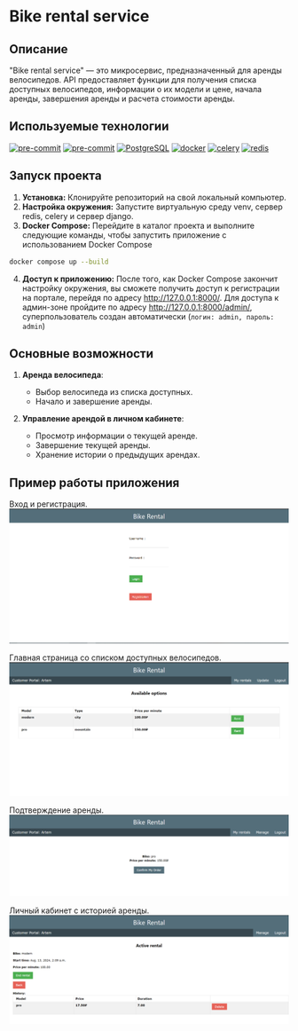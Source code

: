 # Bike rental service

## Описание

"Bike rental service" — это микросервис, предназначенный для аренды велосипедов.
 API предоставляет функции для получения списка доступных велосипедов,
информации о их модели и цене, начала аренды, завершения аренды и
расчета стоимости аренды.

## Используемые технологии

[![pre-commit](https://img.shields.io/badge/Python-3.10-3776AB?logo=python&logoColor=white)](https://www.python.org/downloads/release/python-3100/)
[![pre-commit](https://img.shields.io/badge/Django-5.0-092E20?logo=django&logoColor=white)](https://docs.djangoproject.com/en/4.2/releases/3.2/)
[![PostgreSQL](https://img.shields.io/badge/-PostgreSQL-464646?style=flat-square&logo=PostgreSQL)](https://www.postgresql.org/)
[![docker](https://img.shields.io/badge/-Docker-464646?style=flat-square&logo=docker)](https://www.docker.com/)
[![celery](https://img.shields.io/badge/celery-5.4-37814A?logo=celery&logoColor=white)](https://docs.celeryq.dev/en/stable/django/first-steps-with-django.html)
[![redis](https://img.shields.io/badge/redis-5.0-DC382D?logo=redis&logoColor=white)](https://redis-py.readthedocs.io/en/stable/)

## Запуск проекта
1. **Установка:** Клонируйте репозиторий на свой локальный компьютер.
2. **Настройка окружения:** Запустите виртуальную среду venv, сервер redis, celery и сервер django.
3. **Docker Compose:** Перейдите в каталог проекта и выполните следующие
   команды, чтобы запустить приложение с использованием Docker Compose

```bash
docker compose up --build
```

4. **Доступ к приложению:** После того, как Docker Compose закончит настройку
   окружения, вы сможете получить доступ к регистрации на портале, перейдя по
   адресу http://127.0.0.1:8000/. 
   Для доступа к админ-зоне пройдите по адресу http://127.0.0.1:8000/admin/, суперпользователь создан автоматически (`логин: admin, пароль:
   admin`)

## Основные возможности

1. **Аренда велосипеда**:
    - Выбор велосипеда из списка доступных.
    - Начало и завершение аренды.
    
2. **Управление арендой в личном кабинете**:
    - Просмотр информации о текущей аренде.
    - Завершение текущей аренды.
    - Хранение истории о предыдущих арендах.

## Пример работы приложения
Вход и регистрация.
![img.png](imgs/img.png)

Главная страница со списком доступных велосипедов.
![img_1.png](imgs/img_1.png)

Подтверждение аренды.
![img.png](imgs/img2.png)

Личный кабинет с историей аренды.    
![img.png](imgs/img3.png)